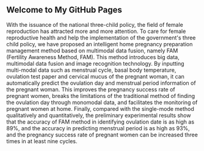 ## Welcome to My GitHub Pages

With the issuance of the national three-child policy, the field of female 
reproduction has attracted more and more attention. To care for female reproductive 
health and help the implementation of the government's three child policy, we have 
proposed an intelligent home pregnancy preparation management method based on 
multimodal data fusion, namely FAM (Fertility Awareness Method, FAM). This method 
introduces big data, multimodal data fusion and image recognition technology. By 
inputting multi-modal data such as menstrual cycle, basal body temperature, ovulation 
test paper and cervical mucus of the pregnant woman, it can automatically predict the 
ovulation day and menstrual period information of the pregnant woman. This improves 
the pregnancy success rate of pregnant women, breaks the limitations of the traditional 
method of finding the ovulation day through monomodal data, and facilitates the 
monitoring of pregnant women at home. Finally, compared with the single-mode 
method qualitatively and quantitatively, the preliminary experimental results show that 
the accuracy of FAM method in identifying ovulation date is as high as 89%, and the 
accuracy in predicting menstrual period is as high as 93%, and the pregnancy success 
rate of pregnant women can be increased three times in at least nine cycles.
